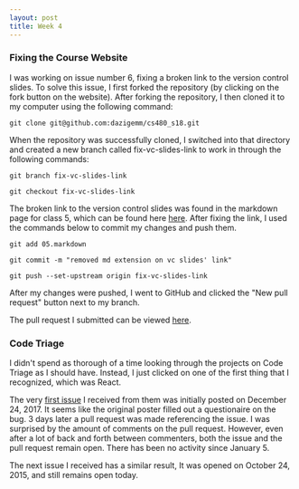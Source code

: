 ```yaml
---
layout: post
title: Week 4
---
```


### Fixing the Course Website

I was working on issue number 6, fixing a broken link to the version control slides. To solve this issue, I first forked the repository (by clicking on the fork button on the website). 
After forking the repository, I then cloned it to my computer using the following command: 


`git clone git@github.com:dazigemm/cs480_s18.git`

When the repository was successfully cloned, I switched into that directory and created a new branch called fix-vc-slides-link to work in through the following commands:


`git branch fix-vc-slides-link`

`git checkout fix-vc-slides-link`

The broken link to the version control slides was found in the markdown page for class 5, which can be found here [here](https://github.com/joannakl/cs480_s18/blob/gh-pages/_includes/daily/05.markdown).
After fixing the link, I used the commands below to commit my changes and push them.


`git add 05.markdown`

`git commit -m "removed md extension on vc slides' link"`

`git push --set-upstream origin fix-vc-slides-link`

After my changes were pushed, I went to GitHub and clicked the "New pull request" button next to my branch. 

The pull request I submitted can be viewed [here](https://github.com/joannakl/cs480_s18/pull/67).

### Code Triage

I didn't spend as thorough of a time looking through the projects on Code Triage as I should have. Instead, I just clicked on one of the first thing that I recognized, which was React.

The very [first issue](https://github.com/facebook/react/issues/11918) I received from them was initially posted on December 24, 2017. It seems like the original poster filled out a questionaire on the bug. 3 days later a pull request was made referencing the issue. I was surprised by the amount of comments on the pull request. However, even after a lot of back and forth between commenters, both the issue and the pull request remain open. There has been no activity since January 5.

The next issue I received has a similar result, It was opened on October 24, 2015, and still remains open today. 
